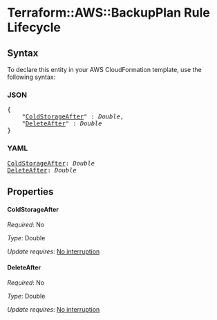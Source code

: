 # Terraform::AWS::BackupPlan Rule Lifecycle

## Syntax

To declare this entity in your AWS CloudFormation template, use the following syntax:

### JSON

<pre>
{
    "<a href="#coldstorageafter" title="ColdStorageAfter">ColdStorageAfter</a>" : <i>Double</i>,
    "<a href="#deleteafter" title="DeleteAfter">DeleteAfter</a>" : <i>Double</i>
}
</pre>

### YAML

<pre>
<a href="#coldstorageafter" title="ColdStorageAfter">ColdStorageAfter</a>: <i>Double</i>
<a href="#deleteafter" title="DeleteAfter">DeleteAfter</a>: <i>Double</i>
</pre>

## Properties

#### ColdStorageAfter

_Required_: No

_Type_: Double

_Update requires_: [No interruption](https://docs.aws.amazon.com/AWSCloudFormation/latest/UserGuide/using-cfn-updating-stacks-update-behaviors.html#update-no-interrupt)

#### DeleteAfter

_Required_: No

_Type_: Double

_Update requires_: [No interruption](https://docs.aws.amazon.com/AWSCloudFormation/latest/UserGuide/using-cfn-updating-stacks-update-behaviors.html#update-no-interrupt)

